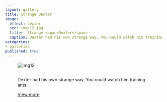 ```yaml
---
layout: gallery
title: Strange Dexter
image: 
  effect: dexter
  src: img/12.jpg
  title:  Strange <span>Dexter</span>
  caption: Dexter had his own strange way. You could watch him training ants.
categories:
- galleries
published: true
---
```


<figure class="effect-dexter">
    <img src="{{site.url}}/img/12.jpg" alt="img12" />
    <figcaption>
        <h2>
        </h2>
        <p>Dexter had his own strange way. You could watch him training ants.</p>
        <a href="#">View more</a>
    </figcaption>
</figure>


